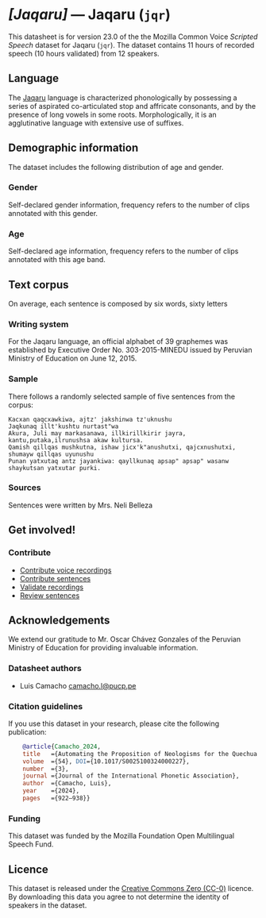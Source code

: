 # *[Jaqaru]* &mdash; Jaqaru (`jqr`)

This datasheet is for version 23.0 of the the Mozilla Common Voice *Scripted Speech* dataset 
for Jaqaru (`jqr`). The dataset contains 11 hours of recorded
speech (10 hours validated) from 12 speakers.

## Language

<!-- {{LANGUAGE_DESCRIPTION}} -->
<!-- Provide a brief (1-2 paragraph) description of your language -->
The [Jaqaru](https://bdpi.cultura.gob.pe/lenguas/jaqaru) language is characterized phonologically by possessing a series of aspirated co-articulated stop and affricate consonants, and by the presence of long vowels in some roots. Morphologically, it is an agglutinative language with extensive use of suffixes.


<!-- ### Variants -->
<!-- {{VARIANT_DESCRIPTION}} -->
<!-- @ OPTIONAL @ -->
<!-- Describe the variants (MCV variants) of your language -->

<!-- Original Answer: -->
<!-- Jaqaru belongs to the Aru family -->

## Demographic information
<!-- You can get a lot of the information in this section from https://analyzer.cv-toolbox.web.tr/browse -->
The dataset includes the following distribution of age and gender.

### Gender

Self-declared gender information, frequency refers to the number of clips annotated with this gender.

<!-- {{GENDER_TABLE}} -->
<!-- @ AUTOMATICALLY GENERATED @ -->
<!-- 
| Gender | Frequency |
|--------|-----------|
| male, masculine | ? |
| undeclared | ? |
| female, feminine | ? |
-->
### Age

Self-declared age information, frequency refers to the number of clips annotated with this age band.

<!-- {{AGE_TABLE}} -->
<!-- @ AUTOMATICALLY GENERATED @ -->
<!-- 
| Age band | Frequency |
|----------|-----------|
| teens | ? |
| twenties | ? |
| thirties | ? |
| fourties | ? |
| fifties | ? |
   ...if other age ranges are present in your data, add rows...
-->

## Text corpus

<!-- {{TEXT_CORPUS_DESCRIPTION}} -->
<!-- @ OPTIONAL @ -->
<!-- An overview of the text corpus, with information such as average length (in characters and words) of validated sentences. -->
On average, each sentence is composed by six words, sixty letters

### Writing system

<!-- {{WRITING_SYSTEM_DESCRIPTION}} -->
<!-- @ OPTIONAL @ -->
<!-- A description of the writing system (or writing systems) used in the text corpus -->
For the Jaqaru language, an official alphabet of 39 graphemes was established by Executive Order No. 303-2015-MINEDU issued by Peruvian Ministry of Education on June 12, 2015.

### Sample

There follows a randomly selected sample of five sentences from the corpus:
```
Kacxan qaqcxawkiwa, ajtz' jakshinwa tz'uknushu
Jaqkunaq illt'kushtu nurtast"wa                                                                  
Akura, Juli may markasanawa, illkirillkirir jayra, kantu,putaka,ilrunushsa akaw kultursa.
Qamish qillqas mushkutna, ishaw jicx'k"anushutxi, qajcxnushutxi, shumayw qillqas uyunushu
Punan yatxutaq antz jayankiwa: qayllkunaq apsap" apsap" wasanw shaykutsan yatxutar purki.
```

<!-- {{SENTENCES_SAMPLE}} -->

### Sources

<!-- {{SOURCES_LIST}} -->
<!-- @ OPTIONAL @ -->
<!-- A list of sentence sources, can be curated to the top-N -->
Sentences were written by Mrs. Neli Belleza

## Get involved!

### Contribute
* [Contribute voice recordings](https://commonvoice.mozilla.org/jqr/speak)
* [Contribute sentences](https://commonvoice.mozilla.org/jqr/write)
* [Validate recordings](https://commonvoice.mozilla.org/jqr/listen)
* [Review sentences](https://commonvoice.mozilla.org/jqr/review)

## Acknowledgements
We extend our gratitude to Mr. Oscar Chávez Gonzales of the Peruvian Ministry of Education for providing invaluable information.

### Datasheet authors

<!-- {{DATASHEET_AUTHORS_LIST}} -->
<!-- A list in the format of: Your Name <email@email.com> -->
* Luis Camacho <camacho.l@pucp.pe>

### Citation guidelines

<!-- {{CITATION_DESCRIPTION}} -->
<!-- @ OPTIONAL @ -->
<!-- If you published a paper and would like people to cite it, you can include the BiBTeX here -->
<!-- Submitted to SIMBig 2025 (Needs confirmation).-->

If you use this dataset in your research, please cite the following publication:

```bibtex
    @article{Camacho_2024, 
    title   ={Automating the Proposition of Neologisms for the Quechua Language},  
    volume  ={54}, DOI={10.1017/S0025100324000227}, 
    number  ={3}, 
    journal ={Journal of the International Phonetic Association}, 
    author  ={Camacho, Luis}, 
    year    ={2024}, 
    pages   ={922–938}} 
```

### Funding

<!-- {{FUNDING_DESCRIPTION}} -->
<!-- @ OPTIONAL @ -->
<!-- If you received any funding, you can include the acknowledgement here -->
This dataset was funded by the Mozilla Foundation Open Multilingual Speech Fund.

## Licence

This dataset is released under the [Creative Commons Zero (CC-0)](https://creativecommons.org/public-domain/cc0/) licence. By downloading this data
you agree to not determine the identity of speakers in the dataset.

